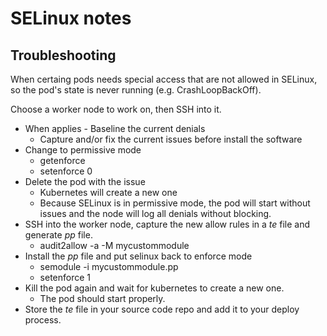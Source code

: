 # SELinux notes


## Troubleshooting

When certaing pods needs special access that are not allowed in SELinux, so the pod's state is never running (e.g. CrashLoopBackOff). 

Choose a worker node to work on, then SSH into it.

- When applies - Baseline the current denials
  - Capture and/or fix the current issues before install the software
- Change to permissive mode
  - getenforce
  - setenforce 0
- Delete the pod with the issue
  - Kubernetes will create a new one
  - Because SELinux is in permissive mode, the pod will start without issues and the node will log all denials without blocking.
- SSH into the worker node, capture the new allow rules in a *te* file and generate *pp* file.
  - audit2allow -a -M mycustommodule
- Install the *pp* file and put selinux back to enforce mode
  - semodule -i mycustommodule.pp
  - setenforce 1
- Kill the pod again and wait for kubernetes to create a new one.
  - The pod should start properly.
- Store the *te* file in your source code repo and add it to your deploy process.
